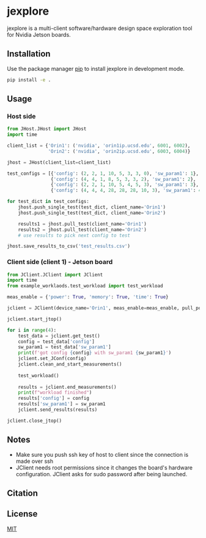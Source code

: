 # jexplore

jexplore is a multi-client software/hardware design space exploration tool for Nvidia Jetson boards.

## Installation

Use the package manager [pip](https://pip.pypa.io/en/stable/) to install jexplore in development mode.

```bash
pip install -e .
```

## Usage
### Host side

```python
from JHost.JHost import JHost
import time

client_list = {'Orin1': ('nvidia', 'orin1ip.ucsd.edu', 6001, 6002),
               'Orin2': ('nvidia', 'orin2ip.ucsd.edu', 6003, 6004)}

jhost = JHost(client_list=client_list)

test_configs = [{'config': (2, 2, 1, 10, 5, 3, 3, 0), 'sw_param1': 1},
                {'config': (4, 4, 1, 8, 5, 3, 3, 2), 'sw_param1': 2},
                {'config': (2, 2, 1, 10, 5, 4, 5, 3), 'sw_param1': 3},
                {'config': (4, 4, 4, 28, 28, 28, 10, 3), 'sw_param1': 4}]

for test_dict in test_configs:
    jhost.push_single_test(test_dict, client_name='Orin1')
    jhost.push_single_test(test_dict, client_name='Orin2')

    results1 = jhost.pull_test(client_name='Orin1')
    results2 = jhost.pull_test(client_name='Orin2')
    # use results to pick next config to test

jhost.save_results_to_csv('test_results.csv')
```

### Client side (client 1) - Jetson board

```python
from JClient.JClient import JClient
import time
from example_worklaods.test_workload import test_workload

meas_enable = {'power': True, 'memory': True, 'time': True}

jclient = JClient(device_name='Orin1', meas_enable=meas_enable, pull_port=6001, push_port=6002)

jclient.start_jtop()

for i in range(4):
    test_data = jclient.get_test()
    config = test_data['config']
    sw_param1 = test_data['sw_param1']
    print(f'got config {config} with sw_param1 {sw_param1}')
    jclient.set_JConf(config)
    jclient.clean_and_start_measurements()
    
    test_workload()
    
    results = jclient.end_measurements()
    print(f"workload finished")
    results['config'] = config
    results['sw_param1'] = sw_param1
    jclient.send_results(results)

jclient.close_jtop()

```

## Notes

* Make sure you push ssh key of host to client since the connection is made over ssh
* JClient needs root permissions since it changes the board's hardware configuration. JClient asks for sudo password after being launched.

## Citation

## License

[MIT](https://choosealicense.com/licenses/mit/)
